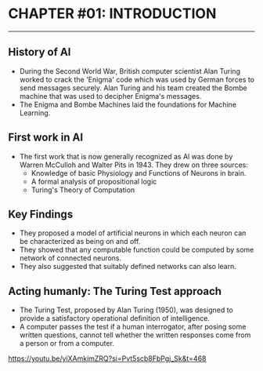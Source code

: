 # CHAPTER #01: INTRODUCTION

---

## History of Al
- During the Second World War, British computer scientist Alan Turing worked to crack the 'Enigma' code which was used by German forces to send messages securely. Alan Turing and his team created the Bombe machine that was used to decipher Enigma's messages.
- The Enigma and Bombe Machines laid the foundations for Machine Learning.

## First work in Al
- The first work that is now generally recognized as Al was done by Warren McCulloh and Walter Pits in 1943. They drew on three sources:
    - Knowledge of basic Physiology and Functions of Neurons in brain.
    - A formal analysis of propositional logic
    - Turing's Theory of Computation

## Key Findings
- They proposed a model of artificial neurons in which each neuron can be characterized as being on and off.
- They showed that any computable function could be computed by some network of connected neurons.
- They also suggested that suitably defined networks can also learn.

## Acting humanly: The Turing Test approach
- The Turing Test, proposed by Alan Turing (1950), was designed to provide a satisfactory operational definition of intelligence.
- A computer passes the test if a human interrogator, after posing some written questions, cannot tell whether the written responses come from a person or from a computer.

https://youtu.be/yiXAmkimZRQ?si=Pvt5scb8FbPgj_Sk&t=468
